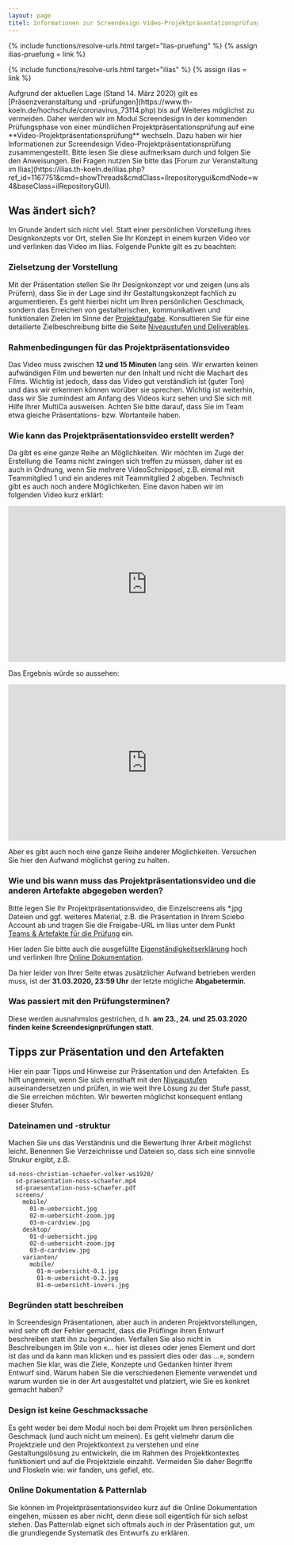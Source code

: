 ```yaml
---
layout: page
titel: Informationen zur Screendesign Video-Projektpräsentationsprüfung
---
```


{% include functions/resolve-urls.html target="lias-pruefung" %}
{% assign ilias-pruefung = link %}

{% include functions/resolve-urls.html target="ilias" %}
{% assign ilias = link %}

<div>
Aufgrund der aktuellen Lage (Stand 14. März 2020) gilt es [Präsenzveranstaltung und -prüfungen](https://www.th-koeln.de/hochschule/coronavirus_73114.php) bis auf Weiteres möglichst zu vermeiden. Daher werden wir im Modul Screendesign in der kommenden Prüfungsphase von einer mündlichen Projektpräsentationsprüfung auf eine **Video-Projektpräsentationsprüfung** wechseln. Dazu haben wir hier Informationen zur Screendesign Video-Projektpräsentationsprüfung zusammengestellt. Bitte lesen Sie diese aufmerksam durch und folgen Sie den Anweisungen. Bei Fragen nutzen Sie bitte das [Forum zur Veranstaltung im Ilias](https://ilias.th-koeln.de/ilias.php?ref_id=1167751&cmd=showThreads&cmdClass=ilrepositorygui&cmdNode=w4&baseClass=ilRepositoryGUI).
</div>

## Was ändert sich?
Im Grunde ändert sich nicht viel. Statt einer persönlichen Vorstellung ihres Designkonzepts vor Ort, stellen Sie Ihr Konzept in einem kurzen Video vor und verlinken das Video im Ilias. Folgende Punkte gilt es zu beachten:

### Zielsetzung der Vorstellung
Mit der Präsentation stellen Sie Ihr Designkonzept vor und zeigen (uns als Prüfern), dass Sie in der Lage sind ihr Gestaltungskonzept fachlich zu argumentieren. Es geht hierbei nicht um Ihren persönlichen Geschmack, sondern das Erreichen von gestalterischen, kommunikativen und funktionalen Zielen im Sinne der [Projektaufgabe](/mi-bachelor-screendesign/projekt-2019/). Konsultieren Sie für eine detailierte Zielbeschreibung bitte die Seite [Niveaustufen und Deliverables](/mi-bachelor-screendesign/niveaustufen/#designkonzept-als-mockup).

### Rahmenbedingungen für das Projektpräsentationsvideo
Das Video muss zwischen **12 und 15 Minuten** lang sein. Wir erwarten keinen aufwändigen Film und bewerten nur den Inhalt und nicht die Machart des Films. Wichtig ist jedoch, dass das Video gut verständlich ist (guter Ton) und dass wir erkennen können worüber sie sprechen. Wichtig ist weiterhin, dass wir Sie zumindest am Anfang des Videos kurz sehen und Sie sich mit Hilfe Ihrer MultiCa ausweisen. Achten Sie bitte darauf, dass Sie im Team etwa gleiche Präsentations- bzw. Wortanteile haben.

### Wie kann das Projektpräsentationsvideo erstellt werden?
Da gibt es eine ganze Reihe an Möglichkeiten. Wir möchten im Zuge der Erstellung die Teams nicht zwingen sich treffen zu müssen, daher ist es auch in Ordnung, wenn Sie mehrere VideoSchnippsel, z.B. einmal mit Teammitglied 1 und ein anderes mit Teammitglied 2 abgeben. Technisch gibt es auch noch andere Möglichkeiten. Eine davon haben wir im folgenden Video kurz erklärt:

<iframe width="560" height="315" src="https://www.youtube.com/embed/LTUXzXb4pvs" frameborder="0" allow="accelerometer; autoplay; encrypted-media; gyroscope; picture-in-picture" allowfullscreen></iframe>

Das Ergebnis würde so aussehen:
<iframe width="560" height="315" src="https://www.youtube.com/embed/pz9dn2gmLC8" frameborder="0" allow="accelerometer; autoplay; encrypted-media; gyroscope; picture-in-picture" allowfullscreen></iframe>

Aber es gibt auch noch eine ganze Reihe anderer Möglichkeiten. Versuchen Sie hier den Aufwand möglichst gering zu halten.

### Wie und bis wann muss das Projektpräsentationsvideo und die anderen Artefakte abgegeben werden?

Bitte legen Sie Ihr Projektpräsentationsvideo, die Einzelscreens als *.jpg Dateien und ggf. weiteres Material, z.B. die Präsentation in Ihrem Sciebo Account ab und tragen Sie die Freigabe-URL im Ilias unter dem Punkt [Teams & Artefakte für die Prüfung](https://ilias.th-koeln.de/ilias.php?ref_id=1456545&table_id=256&tableview_id=255&cmd=post&cmdClass=ildclrecordeditgui&cmdNode=w4:lc:9q&baseClass=ilRepositoryGUI&fallbackCmd=create&rtoken=7a3a0defbe70eb441a567ff80b852979) ein.

Hier laden Sie bitte auch die ausgefüllte [Eigenständigkeitserklärung](/mi-bachelor-screendesign/download/misc/screendesign_eigenstaendigkeitserklaerung.pdf) hoch und verlinken Ihre [Online Dokumentation](/mi-bachelor-screendesign/niveaustufen/#online-dokumentation).

Da hier leider von Ihrer Seite etwas zusätzlicher Aufwand betrieben werden muss, ist der **31.03.2020, 23:59 Uhr** der letzte mögliche **Abgabetermin**.

### Was passiert mit den Prüfungsterminen?
Diese werden ausnahmslos gestrichen, d.h. **am 23., 24. und 25.03.2020 finden keine Screendesignprüfungen statt**.

## Tipps zur Präsentation und den Artefakten
Hier ein paar Tipps und Hinweise zur Präsentation und den Artefakten. Es hilft ungemein, wenn Sie sich ernsthaft mit den [Niveaustufen](/mi-bachelor-screendesign/niveaustufen/) auseinandersetzen und prüfen, in wie weit Ihre Lösung zu der Stufe passt, die Sie erreichen möchten. Wir bewerten möglichst konsequent entlang dieser Stufen.

### Dateinamen und -struktur
Machen Sie uns das Verständnis und die Bewertung Ihrer Arbeit möglichst leicht. Benennen Sie Verzeichnisse und Dateien so, dass sich eine sinnvolle Strukur ergibt, z.B.

```
sd-noss-christian-schaefer-volker-ws1920/
  sd-praesentation-noss-schaefer.mp4
  sd-praesentation-noss-schaefer.pdf
  screens/
    mobile/
      01-m-uebersicht.jpg
      02-m-uebersicht-zoom.jpg
      03-m-cardview.jpg
    desktop/
      01-d-uebersicht.jpg
      02-d-uebersicht-zoom.jpg
      03-d-cardview.jpg
    varianten/
      mobile/
        01-m-uebersicht-0.1.jpg
        01-m-uebersicht-0.2.jpg
        01-m-uebersicht-invers.jpg

```

### Begründen statt beschreiben
In Screendesign Präsentationen, aber auch in anderen Projektvorstellungen, wird sehr oft der Fehler gemacht, dass die Prüflinge ihren Entwurf beschreiben statt ihn zu begründen. Verfallen Sie also nicht in Beschreibungen im Stile von «… hier ist dieses oder jenes Element und dort ist das und da kann man klicken und es passiert dies oder das …», sondern machen Sie klar, was die Ziele, Konzepte und Gedanken hinter Ihrem Entwurf sind. Warum haben Sie die verschiedenen Elemente verwendet und warum wurden sie in der Art ausgestaltet und platziert, wie Sie es konkret gemacht haben?

### Design ist keine Geschmackssache
Es geht weder bei dem Modul noch bei dem Projekt um Ihren persönlichen Geschmack (und auch nicht um meinen). Es geht vielmehr darum die Projektziele und den Projektkontext zu verstehen und eine Gestaltungslösung zu entwickeln, die im Rahmen des Projektkontextes funktioniert und auf die Projektziele einzahlt. Vermeiden Sie daher Begriffe und Floskeln wie: wir fanden, uns gefiel, etc. 

### Online Dokumentation & Patternlab
Sie können im Projektpräsentationsvideo kurz auf die Online Dokumentation eingehen, müssen es aber nicht, denn diese soll eigentlich für sich selbst stehen. Das Patternlab eignet sich oftmals auch in der Präsentation gut, um die grundlegende Systematik des Entwurfs zu erklären.
